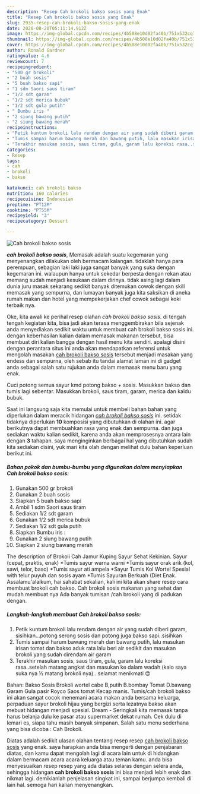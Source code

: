 ```yaml
---
description: "Resep Cah brokoli bakso sosis yang Enak"
title: "Resep Cah brokoli bakso sosis yang Enak"
slug: 2935-resep-cah-brokoli-bakso-sosis-yang-enak
date: 2020-08-20T05:11:14.912Z
image: https://img-global.cpcdn.com/recipes/4b508e10d02fa40b/751x532cq70/cah-brokoli-bakso-sosis-foto-resep-utama.jpg
thumbnail: https://img-global.cpcdn.com/recipes/4b508e10d02fa40b/751x532cq70/cah-brokoli-bakso-sosis-foto-resep-utama.jpg
cover: https://img-global.cpcdn.com/recipes/4b508e10d02fa40b/751x532cq70/cah-brokoli-bakso-sosis-foto-resep-utama.jpg
author: Ronald Gardner
ratingvalue: 4.6
reviewcount: 7
recipeingredient:
- "500 gr brokoli"
- "2 buah sosis"
- "5 buah bakso sapi"
- "1 sdm Saori saus tiram"
- "1/2 sdt garam"
- "1/2 sdt merica bubuk"
- "1/2 sdt gula putih"
- " Bumbu iris "
- "2 siung bawang putih"
- "2 siung bawang merah"
recipeinstructions:
- "Petik kuntum brokoli lalu rendam dengan air yang sudah diberi garam, sisihkan...potong serong sosis dan potong juga bakso sapi..sisihkan"
- "Tumis sampai harum bawang merah dan bawang putih, lalu masukan irisan tomat dan bakso aduk rata lalu beri air sedikit dan masukan brokoli yang sudah direndam air garam"
- "Terakhir masukan sosis, saus tiram, gula, garam lalu koreksi rasa..setelah matang angkat dan masukan ke dalam wadah (kalo saya suka nya ½ matang brokoli nya)...selamat menikmati 😍"
categories:
- Resep
tags:
- cah
- brokoli
- bakso

katakunci: cah brokoli bakso 
nutrition: 160 calories
recipecuisine: Indonesian
preptime: "PT12M"
cooktime: "PT55M"
recipeyield: "3"
recipecategory: Dessert

---
```



![Cah brokoli bakso sosis](https://img-global.cpcdn.com/recipes/4b508e10d02fa40b/751x532cq70/cah-brokoli-bakso-sosis-foto-resep-utama.jpg)

<b><i>cah brokoli bakso sosis</i></b>, Memasak adalah suatu kegemaran yang menyenangkan dilakukan oleh bermacam kalangan. tidaklah hanya para perempuan, sebagian laki laki juga sangat banyak yang suka dengan kegemaran ini. walaupun hanya untuk sekedar berpesta dengan rekan atau memang sudah menjadi kesukaan dalam dirinya. tidak asing lagi dalam dunia juru masak sekarang sedikit banyak ditemukan cowok dengan skill memasak yang sempurna, dan lumayan banyak juga kita saksikan di aneka rumah makan dan hotel yang mempekerjakan chef cowok sebagai koki terbaik nya.

Oke, kita awali ke perihal resep olahan <i>cah brokoli bakso sosis</i>. di tengah tengah kegiatan kita, bisa jadi akan terasa menggembirakan bila sejenak anda menyediakan sedikit waktu untuk membuat cah brokoli bakso sosis ini. dengan keberhasilan kalian dalam memasak makanan tersebut, bisa membuat diri kalian bangga dengan hasil menu kita sendiri. apalagi disini dengan perantara situs ini anda akan mendapatkan referensi untuk mengolah masakan <u>cah brokoli bakso sosis</u> tersebut menjadi masakan yang endess dan sempurna, oleh sebab itu tandai alamat laman ini di gadget anda sebagai salah satu rujukan anda dalam memasak menu baru yang enak.

Cuci potong semua sayur kmd potong bakso + sosis. Masukkan bakso dan tumis lagi sebentar. Masukkan brokoli, saus tiram, garam, merica dan kaldu bubuk.


Saat ini langsung saja kita memulai untuk membeli bahan bahan yang diperlukan dalam meracik hidangan <u><i>cah brokoli bakso sosis</i></u> ini. setidak tidaknya diperlukan <b>10</b> komposisi yang dibutuhkan di olahan ini. agar berikutnya dapat membuahkan rasa yang enak dan sempurna. dan juga sediakan waktu kalian sedikit, karena anda akan memprosesnya antara lain dengan <b>3</b> tahapan. saya menginginkan berbagai hal yang dibutuhkan sudah kita sediakan disini, yuk mari kita olah dengan melihat dulu bahan keperluan berikut ini.

<!--inarticleads1-->

##### Bahan pokok dan bumbu-bumbu yang digunakan dalam menyiapkan Cah brokoli bakso sosis:

1. Gunakan 500 gr brokoli
1. Gunakan 2 buah sosis
1. Siapkan 5 buah bakso sapi
1. Ambil 1 sdm Saori saus tiram
1. Sediakan 1/2 sdt garam
1. Gunakan 1/2 sdt merica bubuk
1. Sediakan 1/2 sdt gula putih
1. Siapkan  Bumbu iris :
1. Gunakan 2 siung bawang putih
1. Siapkan 2 siung bawang merah


The description of Brokoli Cah Jamur Kuping Sayur Sehat Kekinian. Sayur (cepat, praktis, enak) *Tumis sayur warna warni *Tumis sayur orak arik (kol, sawi, telor, baso) *Tumis sayur ati ampela *Sayur Tumis Kol Wortel Spesial with telur puyuh dan sosis ayam *Tumis Sayuran Berkuah (Diet Enak. Assalamu&#39;alaikum, hai sahabat sekalian, kali ini kita akan share resep cara membuat brokoli cah bakso. Cah brokoli sosis makanan yang sehat dan mudah membuat nya Ada banyak tumisan /cah brokoli yang di padukan dengan. 

<!--inarticleads2-->

##### Langkah-langkah membuat Cah brokoli bakso sosis:

1. Petik kuntum brokoli lalu rendam dengan air yang sudah diberi garam, sisihkan...potong serong sosis dan potong juga bakso sapi..sisihkan
1. Tumis sampai harum bawang merah dan bawang putih, lalu masukan irisan tomat dan bakso aduk rata lalu beri air sedikit dan masukan brokoli yang sudah direndam air garam
1. Terakhir masukan sosis, saus tiram, gula, garam lalu koreksi rasa..setelah matang angkat dan masukan ke dalam wadah (kalo saya suka nya ½ matang brokoli nya)...selamat menikmati 😍


Bahan: Bakso Sosis Brokoli wortel cabe B,putih B.bombay Tomat D.bawang Garam Gula pasir Royco Saos tomat Kecap manis. Tumis/cah brokoli bakso ini akan sangat cocok menemani acara makan anda bersama keluarga, perpaduan sayur brokoli hijau yang bergizi serta lezatnya bakso akan mebuat hidangan menjadi spesial. Dream - Seringkali kita memasak tanpa harus belanja dulu ke pasar atau supermarket dekat rumah. Cek dulu di lemari es, siapa tahu masih banyak simpanan. Salah satu menu sederhana yang bisa dicoba : Cah Brokoli. 

Diatas adalah sedikit ulasan olahan tentang resep resep <u>cah brokoli bakso sosis</u> yang enak. saya harapkan anda bisa mengerti dengan penjabaran diatas, dan kamu dapat mengolah lagi di acara lain untuk di hidangkan dalam bermacam acara acara keluarga atau teman kamu. anda bisa menyesuaikan resep resep yang ada diatas selaras dengan selera anda, sehingga hidangan <b>cah brokoli bakso sosis</b> ini bisa menjadi lebih enak dan nikmat lagi. demikianlah penjelasan singkat ini, sampai berjumpa kembali di lain hal. semoga hari kalian menyenangkan.
